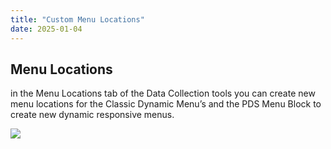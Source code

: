 ```yaml
---
title: "Custom Menu Locations"
date: 2025-01-04
---
```


## Menu Locations

in the Menu Locations tab of the Data Collection tools you can create new menu locations for the Classic Dynamic Menu’s and the PDS Menu Block to create new dynamic responsive menus.

![](images/mensx-png.avif)
